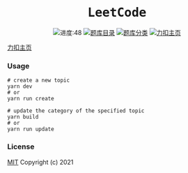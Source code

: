 <h1 align="center"><samp>LeetCode</samp></h1>

<p align="center">
<!-- TOPICS COUNT START -->
<img src="https://img.shields.io/badge/-进度:48-green" alt="进度:48">
<!-- TOPICS COUNT END -->
<a href="./assets/docs/TOPICS.md"><img src="https://img.shields.io/badge/-题库目录-blue" alt="题库目录"></a>
<a href="./assets/docs/CATEGORIES.md"><img src="https://img.shields.io/badge/-题库分类-red" alt="题库分类"></a>
<a href="https://leetcode.cn/u/wangyang-kn/" target="_blank"><img src="https://img.shields.io/badge/-力扣主页-yellow" alt="力扣主页"></a>
</p>



[力扣主页](https://leetcode.cn/u/wangyang-kn/)

### Usage

```shell
# create a new topic
yarn dev
# or 
yarn run create

# update the category of the specified topic
yarn build 
# or 
yarn run update
```

### License

[MIT](./LICENSE) Copyright (c) 2021
